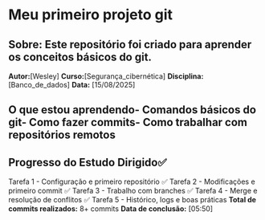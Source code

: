 # Meu primeiro projeto git 
## Sobre: Este repositório foi criado para aprender os conceitos básicos do git. 
**Autor:**[Wesley]
**Curso:**[Segurança_cibernética]
**Disciplina:**[Banco_de_dados]
**Data:** [15/08/2025] 
## O que estou aprendendo- Comandos básicos do git- Como fazer commits- Como trabalhar com repositórios remotos

## Progresso do Estudo Dirigido✅ 
Tarefa 1 - Configuração e primeiro repositório ✅
Tarefa 2 - Modificações e primeiro commit ✅ Tarefa 3 - Trabalho com branches ✅
Tarefa 4 - Merge e resolução de conflitos ✅ Tarefa 5 - Histórico, logs e boas práticas
**Total de commits realizados:** 8+ commits
**Data de conclusão:** [05:50]